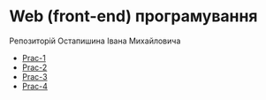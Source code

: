 # Web (front-end) програмування
Репозиторій Остапишина Івана Михайловича


- [Prac-1](https://aiyvan37.github.io/Prac-1/)
- [Prac-2](https://aiyvan37.github.io/Prac-2/)
- [Prac-3](https://aiyvan37.github.io/Prac-3/)
- [Prac-4](https://aiyvan37.github.io/Prac-4/)